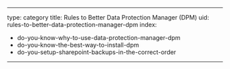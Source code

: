 
---
type: category
title: Rules to Better Data Protection Manager (DPM)
uid: rules-to-better-data-protection-manager-dpm
index:
 - do-you-know-why-to-use-data-protection-manager-dpm
 - do-you-know-the-best-way-to-install-dpm
 - do-you-setup-sharepoint-backups-in-the-correct-order
---



